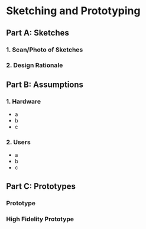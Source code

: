 # Sketching and Prototyping

## Part A: Sketches

### 1. Scan/Photo of Sketches

### 2. Design Rationale


## Part B: Assumptions

### 1. Hardware
 - a
 - b
 - c

### 2. Users
 - a
 - b
 - c
 
## Part C: Prototypes

### Prototype

### High Fidelity Prototype